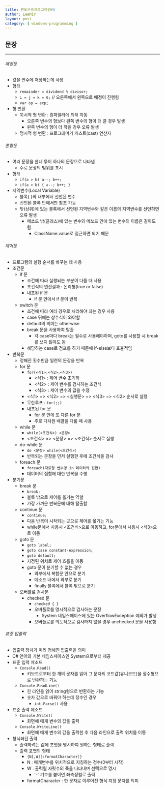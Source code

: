 ```yaml
---
title: 윈도우즈프로그래밍#5
author: LeeMir
layout: post
category: [ windows-programming ]
---
```


## 문장

- - -

###### 배정문

- 값을 변수에 저장하는데 사용
- 형태
  - ```remainder = dividend % divisor;```
  - ```i = j = k = 0;``` // 오른쪽에서 왼쪽으로 배정이 진행됨
  - ```var op = exp;```
- 형 변환
  - 묵시적 형 변환 : 컴파일러에 의해 자동
    - 오른쪽 변수의 형보다 왼쪽 변수의 형이 더 클 경우 발생
    - 왼쪽 변수의 형이 더 작을 경우 오류 발생
  - 명시적 형 변환 : 프로그래머가 캐스트(cast) 연산자



###### 혼합문

- 여러 문장을 한데 묶어 하나의 문장으로 나타냄
  - 주로 문장의 범위를 표시
- 형태
  - ```if(a > b) a--; b++;```
  - ```if(a > b) { a--; b++; }```
- 지역변수(Local Variable)
  - 블록{ }의 내부에서 선언된 변수
  - 선언된 블록 안에서만 참조 가능
  - 밖(상위)에 있는 블록에서 선언된 지역변수와 같은 이름의 지역변수를 선언하면 오류 발생
    - 메쏘드 밖(클래스)에 있는 변수와 메쏘드 안에 있는 변수의 이름은 같아도 됨
      - ClassName.value로 접근하면 되기 때문



###### 제어문

- 프로그램의 실행 순서를 바꾸는 데 사용
- 조건문
  - if 문
    - 조건에 따라 실행되는 부분이 다를 때 사용
    - 조건식의 연산결과 : 논리형(true or false)
    - 내포된  if 문
      - if 문 안에서 if 문이 반복
  - switch 문
    - 조건에 따라 여러 경우로 처리해야 되는 경우 사용
    - case 뒤에는 상수식이 와야함
    - default의 의미는 otherwise
    - break 문을 사용하여 탈출
      - 각 case마다 break는 필수로 사용해야하며, goto를 사용할 시 break를 쓰지 않아도 됨
    - 해당하는 case로 점프를 하기 때문에 if-else보다 효율적임
- 반복문
  - 정해진 횟수만큼 일련의 문장을 반복
  - for 문
    - ```for(<식1>;<식2>;<식3>)```
      - <식1> : 제어 변수 초기화
      - <식2> : 제어 변수를 검사하는 조건식
      - <식3> : 제어 변수의 값을 수정
    - <식1> => <식2> => <실행문> => <식3> => <식2> 순서로 실행
    - 무한루프 : ```for(;;)```
    - 내포된 for 문
      - for 문 안에 또 다른 for 문
      - 주로 다차원 배열을 다룰 때 사용
  - while 문
    - ```while(<조건식>) <문장>```
    - <조건식> => <문장> => <조건식> 순서로 실행
  - do-while 문
    - ```do <문장> while(<조건식>)```
    - 반복되는 문장을 먼저 실행한 후에 조건식을 검사
  - foreach 문
    - ```foreach(자료형 변수명 in 데이터의 집합)```
    - 데이터의 집합에 대한 반복을 수행
- 분기문
  - break 문
    - ```break;```
    - 블록 밖으로 제어를 옮기는 역할
    - 가장 가까운 반복문에 대해 탈출함
  - continue 문
    - ```continue;```
    - 다음 반복이 시작되는 곳으로 제어를 옮기는 기능
    - while문에서 사용시 <조건식>으로 이동하고, for문에서 사용시 <식3>으로 이동
  - goto 문
    - ```goto label;```
    - ```goto case constant-expression;```
    - ```goto default;```
    - 지정된 위치로 제어 흐름을 이동
    - goto 문이 분기할 수 없는 경우
      - 외부에서 복합문 안으로 분기
      - 메소드 내에서 외부로 분기
      - finally 블록에서 블록 밖으로 분기
  - 오버플로 검사문
    - checked 문
      - ```checked { }```
      - 오버플로를 명시적으로 검사하는 문장
        - System 네임스페이스에 있는 OverflowException 예외가 발생
      - 오버플로를 의도적으로 검사하지 않을 경우 unchecked 문을 사용함



###### 표준 입출력

- 입출력 장치가 미리 정해진 입출력을 의미
- C# 언어의 기본 네임스페이스인 System으로부터 제공
- 표준 입력 메소드
  - ```Console.Read()```
    - 키보드로부터 한 개의 문자를 읽어 그 문자의 코드값(유니코드)을 정수형으로 반환하는 기능
  - ```Console.ReadLine()```
    - 한 라인을 읽어 string형으로 반환하는 기능
    - 숫자 값으로 바꿔야 하는데 정수인 경우
      - ```int.Parse()``` 사용
- 표준 출력 메소드
  - ```Console.Write()```
    - 화면에 매개 변수의 값을 출력
  - ```Console.WriteLine()```
    - 화면에 매개 변수의 값을 출력한 후 다음 라인으로 출력 위치를 이동
- 형식화된 출력
  - 출력하려는 값에 포맷을 명시하여 원하는 형태로 출력
  - 출력 포맷의 형태
    - ```{N[,W][:formatCharacter]}```
    - N : 매개변수를 위치적으로 지칭하는 정수(0부터 시작)
    - W : 출력될 자릿수의 폭을 나타내며 선택으로 명시
      - '-' 기호를 붙이면 좌측정렬로 출력
    - formatCharacter : 한 문자로 이루어진 형식 지정 문자를 의미

